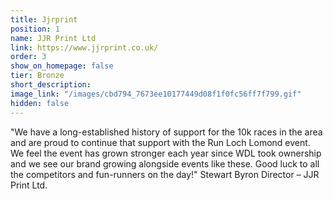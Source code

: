 ```yaml
---
title: Jjrprint
position: 1
name: JJR Print Ltd
link: https://www.jjrprint.co.uk/
order: 3
show_on_homepage: false
tier: Bronze
short_description: 
image_link: "/images/cbd794_7673ee10177449d08f1f0fc56ff7f799.gif"
hidden: false
---
```


"We have a long-established history of support for the 10k races in the area and are proud to continue that support with the Run Loch Lomond event. We feel the event has grown stronger each year since WDL took ownership and we see our brand growing alongside events like these. Good luck to all the competitors and fun-runners on the day!"
Stewart Byron
Director – JJR Print Ltd.
